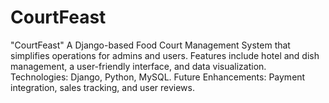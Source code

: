 # CourtFeast
"CourtFeast"  A Django-based Food Court Management System that simplifies operations for admins and users. Features include hotel and dish management, a user-friendly interface, and data visualization.  Technologies: Django, Python, MySQL.  Future Enhancements: Payment integration, sales tracking, and user reviews.
